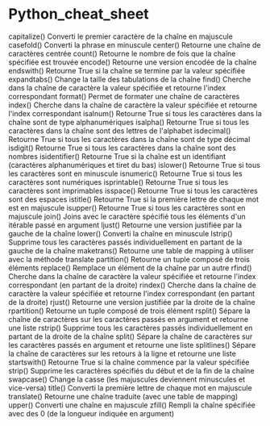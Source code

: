 # Python_cheat_sheet  
  
  
capitalize() Converti le premier caractère de la chaîne en majuscule
casefold() Converti la phrase en minuscule
center() Retourne une chaîne de caractères centrée
count() Retourne le nombre de fois que la chaîne spécifiée est trouvée
encode() Retourne une version encodée de la chaîne
endswith() Retourne True si la chaîne se termine par la valeur spécifiée
expandtabs() Change la taille des tabulations de la chaîne
find() Cherche dans la chaîne de caractère la valeur spécifiée et retourne l'index correspondant
format() Permet de formater une chaîne de caractères
index() Cherche dans la chaîne de caractère la valeur spécifiée et retourne l'index correspondant
isalnum() Retourne True si tous les caractères dans la chaîne sont de type alphanumériques
isalpha() Retourne True si tous les caractères dans la chaîne sont des lettres de l'alphabet
isdecimal() Retourne True si tous les caractères dans la chaîne sont de type décimal
isdigit() Retourne True si tous les caractères dans la chaîne sont des nombres
isidentifier() Retourne True si la chaîne est un identifiant (caractères alphanumériques et tiret du bas)
islower() Retourne True si tous les caractères sont en minuscule
isnumeric() Retourne True si tous les caractères sont numériques
isprintable() Retourne True si tous les caractères sont imprimables
isspace() Retourne True si tous les caractères sont des espaces
istitle() Retourne True si la première lettre de chaque mot est en majuscule
isupper() Retourne True si tous les caractères sont en majuscule
join() Joins avec le caractère spécifié tous les éléments d'un itérable passé en argument
ljust() Retourne une version justifiée par la gauche de la chaîne
lower() Converti la chaîne en minuscule
lstrip() Supprime tous les caractères passés individuellement en partant de la gauche de la chaîne
maketrans() Retourne une table de mapping à utiliser avec la méthode translate
partition() Retourne un tuple composé de trois éléments
replace() Remplace un élément de la chaîne par un autre
rfind() Cherche dans la chaîne de caractère la valeur spécifiée et retourne l'index correspondant (en partant de la droite)
rindex() Cherche dans la chaîne de caractère la valeur spécifiée et retourne l'index correspondant (en partant de la droite)
rjust() Retourne une version justifiée par la droite de la chaîne
rpartition() Retourne un tuple composé de trois élément
rsplit() Sépare la chaîne de caractères sur les caractères passés en argument et retourne une liste
rstrip() Supprime tous les caractères passés individuellement en partant de la droite de la chaîne
split() Sépare la chaîne de caractères sur les caractères passés en argument et retourne une liste
splitlines() Sépare la chaîne de caractères sur les retours à la ligne et retourne une liste
startswith() Retourne True si la chaîne commence par la valeur spécifiée
strip() Supprime les caractères spécifiés du début et de la fin de la chaîne
swapcase() Change la casse (les majuscules deviennent minuscules et vice-versa)
title() Converti la première lettre de chaque mot en majuscule
translate() Retourne une chaîne traduite (avec une table de mapping)
upper() Converti une chaîne en majuscule
zfill() Rempli la chaîne spécifiée avec des 0 (de la longueur indiquée en argument)
